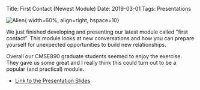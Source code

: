 Title: First Contact (Newest Module)
Date: 2019-03-01
Tags: Presentations

![Alien](./images/alien.jpeg){ width=60%, align=right, hspace=10}

We just finished developing and presenting our latest module called "first contact".  This module looks at new conversations and how you can prepare yourself for unexpected opportunities to build new relationships.  

Overall our CMSE890 graduate students seemed to enjoy the exercise. They gave us some great and I really think this could turn out to be a popular (and practical) module.

- [Link to the Presentation Slides]()
